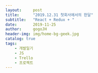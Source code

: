 ```yaml
---
layout:     post
title:      "2019.12.31 첫회사에서의 한달"
subtitle:   "React + Redux + "
date:       2019-11-25
author:     gogoJH
header-img: img/home-bg-geek.jpg
catalog: true
tags:
    - 개발일기
    - JS
    - Trello
    - 프로젝트
---
```


<!--stackedit_data:
eyJoaXN0b3J5IjpbMjAwOTAzMDY5OSwtMTM1NTc3MDMxXX0=
-->
